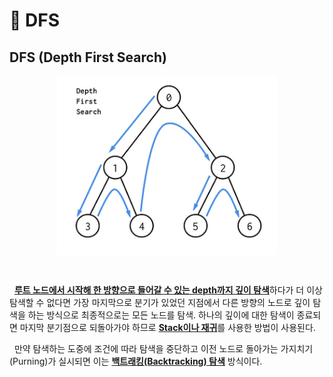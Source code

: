 # 📄 **DFS**

## **DFS (Depth First Search)**

<p align="center" style="display: flex; justify-content: center;">
    <img style="width: 70%" src="../images/dfs.png" alt="dfs">
</p></br>

&nbsp;&nbsp;<u>**루트 노드에서 시작해 한 방향으로 들어갈 수 있는 depth까지 깊이 탐색**</u>하다가 더 이상 탐색할 수 없다면 가장 마지막으로 분기가 있었던 지점에서 다른 방향의 노드로 깊이 탐색을 하는 방식으로 최종적으로는 모든 노드를 탐색. 하나의 깊이에 대한 탐색이 종료되면 마지막 분기점으로 되돌아가야 하므로 <u>**Stack이나 재귀**</u>를 사용한 방법이 사용된다.
<br/>

&nbsp;&nbsp;만약 탐색하는 도중에 조건에 따라 탐색을 중단하고 이전 노드로 돌아가는 가지치기(Purning)가 실시되면 이는 <u>**백트래킹(Backtracking) 탐색**</u> 방식이다.
<br/><br/>

